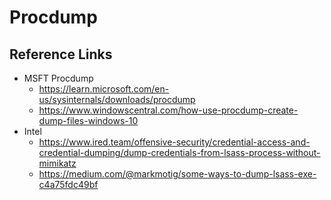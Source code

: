 # Procdump

## Reference Links
- MSFT Procdump
  - https://learn.microsoft.com/en-us/sysinternals/downloads/procdump
  - https://www.windowscentral.com/how-use-procdump-create-dump-files-windows-10
- Intel
  - https://www.ired.team/offensive-security/credential-access-and-credential-dumping/dump-credentials-from-lsass-process-without-mimikatz
  - https://medium.com/@markmotig/some-ways-to-dump-lsass-exe-c4a75fdc49bf

